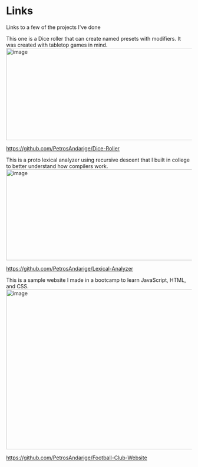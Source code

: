 # Links
Links to a few of the projects I've done

This one is a Dice roller that can create named presets with modifiers. It was created with tabletop games in mind.
<img width="790" height="250" width="270" alt="image" src="https://github.com/user-attachments/assets/4ab18e6e-f083-4c5d-a8dc-bbfe10693000" />

https://github.com/PetrosAndarige/Dice-Roller

This is a proto lexical analyzer using recursive descent that I built in college to better understand how compilers work.
<img width="660" height="247" alt="image" src="https://github.com/user-attachments/assets/9f0415c5-3e67-49b8-8664-0d7d8791abfa" />

https://github.com/PetrosAndarige/Lexical-Analyzer

This is a sample website I made in a bootcamp to learn JavaScript, HTML, and CSS.
<img width="800" height="434" alt="image" src="https://github.com/user-attachments/assets/575d162b-3f88-49b0-9ba2-7b7a04de13fd" />

https://github.com/PetrosAndarige/Football-Club-Website
